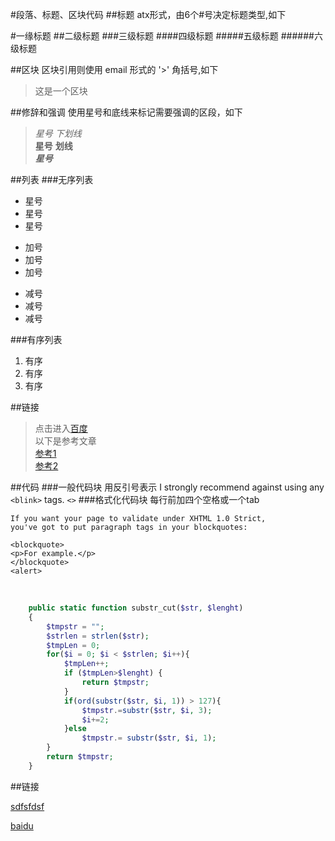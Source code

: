 #段落、标题、区块代码
##标题
atx形式，由6个#号决定标题类型,如下
>
#一缘标题
##二级标题
###三级标题
####四级标题
#####五级标题
######六级标题

##区块
区块引用则使用 email 形式的 '>' 角括号,如下

>这是一个区块
>

##修辞和强调
使用星号和底线来标记需要强调的区段，如下
>*星号* _下划线_  
>**星号**  __划线__  
>***星号***  

##列表
###无序列表
* 星号
* 星号
* 星号  

+ 加号
+ 加号
+ 加号

- 减号
- 减号
- 减号

###有序列表
1. 有序
2. 有序
3. 有序

##链接
>
>点击进入[百度](http://www.baidu.com"快点吧。。。")  
>以下是参考文章  
>[参考1][1]  
>[参考2][2]  

[1]:(http://www.baidu.com)
[2]:(http://google.com)

##代码
###一般代码块
用反引号表示
I strongly recommend against using any `<blink>` tags.
`<>`
###格式化代码块
每行前加四个空格或一个tab

	If you want your page to validate under XHTML 1.0 Strict,
	you've got to put paragraph tags in your blockquotes:
	
	<blockquote>
	<p>For example.</p>
	</blockquote>
	<alert>

​	

```php
    public static function substr_cut($str, $lenght)
    {
        $tmpstr = "";
        $strlen = strlen($str);
        $tmpLen = 0;
        for($i = 0; $i < $strlen; $i++){
            $tmpLen++;
            if ($tmpLen>$lenght) {
                return $tmpstr;
            }
            if(ord(substr($str, $i, 1)) > 127){
                $tmpstr.=substr($str, $i, 3);
                $i+=2;
            }else
                $tmpstr.= substr($str, $i, 1);
        }
        return $tmpstr;
    }
```



##链接

[sdfsfdsf][1]

[baidu][1]

[1]: http://wowubuntu.com/markdown/basic.html
